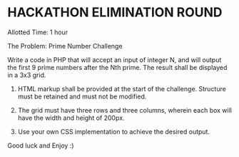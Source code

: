 HACKATHON ELIMINATION ROUND
===================

Allotted Time: 1 hour

The Problem: Prime Number Challenge

Write a code in PHP that will accept an input of integer N, and will output the first 9 prime numbers after the Nth prime. The result shall be displayed in a 3x3 grid.



1. HTML markup shall be provided at the start of the challenge. Structure must be retained and must not be modified.

2. The grid must have three rows and three columns, wherein each box will have the width and height of 200px.

3. Use your own CSS implementation to achieve the desired output.

Good luck and Enjoy :)